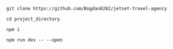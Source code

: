 ```console
git clone https://github.com/Bogdan8282/jetset-travel-agency
```

```console
cd project_directory
```

```console
npm i
```

```console
npm run dev -- --open
```
